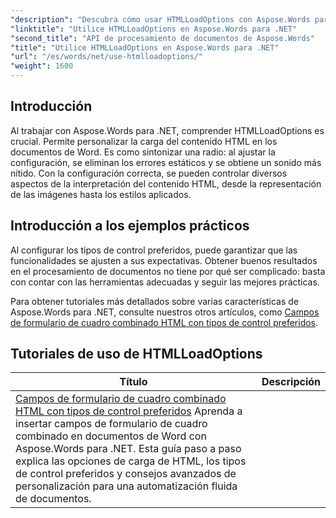 ```yaml
---
"description": "Descubra cómo usar HTMLLoadOptions con Aspose.Words para .NET de forma eficiente en nuestro completo tutorial. Aprenda sobre sus características, consejos y ejemplos prácticos."
"linktitle": "Utilice HTMLLoadOptions en Aspose.Words para .NET"
"second_title": "API de procesamiento de documentos de Aspose.Words"
"title": "Utilice HTMLLoadOptions en Aspose.Words para .NET"
"url": "/es/words/net/use-htmlloadoptions/"
"weight": 1600
---
```


## Introducción
 
Al trabajar con Aspose.Words para .NET, comprender HTMLLoadOptions es crucial. Permite personalizar la carga del contenido HTML en los documentos de Word. Es como sintonizar una radio: al ajustar la configuración, se eliminan los errores estáticos y se obtiene un sonido más nítido. Con la configuración correcta, se pueden controlar diversos aspectos de la interpretación del contenido HTML, desde la representación de las imágenes hasta los estilos aplicados.  

## Introducción a los ejemplos prácticos  

Al configurar los tipos de control preferidos, puede garantizar que las funcionalidades se ajusten a sus expectativas. Obtener buenos resultados en el procesamiento de documentos no tiene por qué ser complicado: basta con contar con las herramientas adecuadas y seguir las mejores prácticas.

Para obtener tutoriales más detallados sobre varias características de Aspose.Words para .NET, consulte nuestros otros artículos, como [Campos de formulario de cuadro combinado HTML con tipos de control preferidos](./html-combo-box-form-fields-with-preferred-control-types/).

 ## Tutoriales de uso de HTMLLoadOptions
| Título | Descripción |
| --- | --- |
| [Campos de formulario de cuadro combinado HTML con tipos de control preferidos](./html-combo-box-form-fields-with-preferred-control-types/) Aprenda a insertar campos de formulario de cuadro combinado en documentos de Word con Aspose.Words para .NET. Esta guía paso a paso explica las opciones de carga de HTML, los tipos de control preferidos y consejos avanzados de personalización para una automatización fluida de documentos.